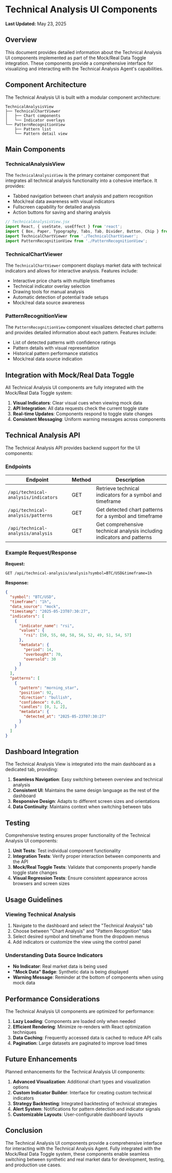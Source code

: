 # Technical Analysis UI Components

**Last Updated:** May 23, 2025

## Overview

This document provides detailed information about the Technical Analysis UI components implemented as part of the Mock/Real Data Toggle integration. These components provide a comprehensive interface for visualizing and interacting with the Technical Analysis Agent's capabilities.

## Component Architecture

The Technical Analysis UI is built with a modular component architecture:

```
TechnicalAnalysisView
├── TechnicalChartViewer
│   ├── Chart components
│   └── Indicator overlays
└── PatternRecognitionView
    ├── Pattern list
    └── Pattern detail view
```

## Main Components

### TechnicalAnalysisView

The `TechnicalAnalysisView` is the primary container component that integrates all technical analysis functionality into a cohesive interface. It provides:

- Tabbed navigation between chart analysis and pattern recognition
- Mock/real data awareness with visual indicators
- Fullscreen capability for detailed analysis
- Action buttons for saving and sharing analysis

```jsx
// TechnicalAnalysisView.jsx
import React, { useState, useEffect } from 'react';
import { Box, Paper, Typography, Tabs, Tab, Divider, Button, Chip } from '@mui/material';
import TechnicalChartViewer from './TechnicalChartViewer';
import PatternRecognitionView from './PatternRecognitionView';
```

### TechnicalChartViewer

The `TechnicalChartViewer` component displays market data with technical indicators and allows for interactive analysis. Features include:

- Interactive price charts with multiple timeframes
- Technical indicator overlay selection
- Drawing tools for manual analysis
- Automatic detection of potential trade setups
- Mock/real data source awareness

### PatternRecognitionView

The `PatternRecognitionView` component visualizes detected chart patterns and provides detailed information about each pattern. Features include:

- List of detected patterns with confidence ratings
- Pattern details with visual representation
- Historical pattern performance statistics
- Mock/real data source indication

## Integration with Mock/Real Data Toggle

All Technical Analysis UI components are fully integrated with the Mock/Real Data Toggle system:

1. **Visual Indicators**: Clear visual cues when viewing mock data
2. **API Integration**: All data requests check the current toggle state
3. **Real-time Updates**: Components respond to toggle state changes
4. **Consistent Messaging**: Uniform warning messages across components

## Technical Analysis API

The Technical Analysis API provides backend support for the UI components:

### Endpoints

| Endpoint | Method | Description |
|----------|--------|-------------|
| `/api/technical-analysis/indicators` | GET | Retrieve technical indicators for a symbol and timeframe |
| `/api/technical-analysis/patterns` | GET | Get detected chart patterns for a symbol and timeframe |
| `/api/technical-analysis/analysis` | GET | Get comprehensive technical analysis including indicators and patterns |

### Example Request/Response

**Request:**
```
GET /api/technical-analysis/analysis?symbol=BTC/USD&timeframe=1h
```

**Response:**
```json
{
  "symbol": "BTC/USD",
  "timeframe": "1h",
  "data_source": "mock",
  "timestamp": "2025-05-23T07:30:27",
  "indicators": [
    {
      "indicator_name": "rsi",
      "values": {
        "rsi": [50, 55, 60, 58, 56, 52, 49, 51, 54, 57]
      },
      "metadata": {
        "period": 14,
        "overbought": 70,
        "oversold": 30
      }
    }
  ],
  "patterns": [
    {
      "pattern": "morning_star",
      "position": 92,
      "direction": "bullish",
      "confidence": 0.85,
      "candles": [0, 1, 2],
      "metadata": {
        "detected_at": "2025-05-23T07:30:27"
      }
    }
  ]
}
```

## Dashboard Integration

The Technical Analysis View is integrated into the main dashboard as a dedicated tab, providing:

1. **Seamless Navigation**: Easy switching between overview and technical analysis
2. **Consistent UI**: Maintains the same design language as the rest of the dashboard
3. **Responsive Design**: Adapts to different screen sizes and orientations
4. **Data Continuity**: Maintains context when switching between tabs

## Testing

Comprehensive testing ensures proper functionality of the Technical Analysis UI components:

1. **Unit Tests**: Test individual component functionality
2. **Integration Tests**: Verify proper interaction between components and the API
3. **Mock/Real Toggle Tests**: Validate that components properly handle toggle state changes
4. **Visual Regression Tests**: Ensure consistent appearance across browsers and screen sizes

## Usage Guidelines

### Viewing Technical Analysis

1. Navigate to the dashboard and select the "Technical Analysis" tab
2. Choose between "Chart Analysis" and "Pattern Recognition" tabs
3. Select desired symbol and timeframe from the dropdown menus
4. Add indicators or customize the view using the control panel

### Understanding Data Source Indicators

- **No Indicator**: Real market data is being used
- **"Mock Data" Badge**: Synthetic data is being displayed
- **Warning Message**: Reminder at the bottom of components when using mock data

## Performance Considerations

The Technical Analysis UI components are optimized for performance:

1. **Lazy Loading**: Components are loaded only when needed
2. **Efficient Rendering**: Minimize re-renders with React optimization techniques
3. **Data Caching**: Frequently accessed data is cached to reduce API calls
4. **Pagination**: Large datasets are paginated to improve load times

## Future Enhancements

Planned enhancements for the Technical Analysis UI components:

1. **Advanced Visualization**: Additional chart types and visualization options
2. **Custom Indicator Builder**: Interface for creating custom technical indicators
3. **Strategy Backtesting**: Integrated backtesting of technical strategies
4. **Alert System**: Notifications for pattern detection and indicator signals
5. **Customizable Layouts**: User-configurable dashboard layouts

## Conclusion

The Technical Analysis UI components provide a comprehensive interface for interacting with the Technical Analysis Agent. Fully integrated with the Mock/Real Data Toggle system, these components enable seamless switching between synthetic and real market data for development, testing, and production use cases.
